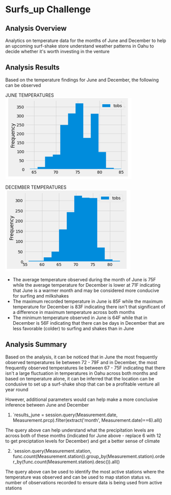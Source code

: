 # Surfs_up Challenge

## Analysis Overview
Analytics on temperature data for the months of June and December to help an upcoming surf-shake store understand weather patterns in Oahu to decide whether it's worth investing in the venture

## Analysis Results
Based on the temperature findings for June and December, the following can be observed

JUNE TEMPERATURES
![June Temperatures](https://github.com/Kesh0326/surfs_up/blob/main/June%20plot.png)  

DECEMBER TEMPERATURES
![December Temperatures](https://github.com/Kesh0326/surfs_up/blob/main/December%20plot.png)

- The average temperature observed during the month of June is 75F while the average temperature for December is lower at 71F indicating that June is a warmer month and may be considered more conducive for surfing and milkshakes
- The maximum recorded temperature in June is 85F while the maximum temperature for December is 83F indicating there isn't that significant of a difference in maximum temperature across both months 
- The minimum temperature observed in June is 64F while that in December is 56F indicating that there can be days in December that are less favorable (colder) to surfing and shakes than in June

## Analysis Summary
Based on the analysis, it can be noticed that in June the most frequently observed temperatures lie between 72 - 79F and in December, the most frequently observed temperatures lie between 67 - 75F indicating that there isn't a large fluctuation in temperatures in Oahu across both months and based on temperature alone, it can be inferred that the location can be condusive to set up a surf-shake shop that can be a profitable venture all year round

However, additional parameters would can help make a more conclusive inference between June and December

1) `results_june = session.query(Measurement.date, Measurement.prcp).filter(extract('month', Measurement.date)==6).all() 

The query above can help understand what the precipitation levels are across both of these months (indicated for June above - replace 6 with 12 to get preciptation levels for December) and get a better sense of climate

2) `session.query(Measurement.station, func.count(Measurement.station)).group_by(Measurement.station).order_by(func.count(Measurement.station).desc()).all()

The query above can be used to identify the most active stations where the temperature was observed and can be used to map station status vs. number of observations recorded to ensure data is being used from active stations
